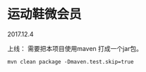 # 运动鞋微会员

2017.12.4

上线：
需要把本项目使用maven 打成一个jar包。

    mvn clean package -Dmaven.test.skip=true


























